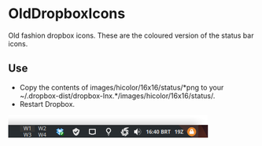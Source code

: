 # OldDropboxIcons

Old fashion dropbox icons. These are the coloured version of the status bar icons.

## Use

* Copy the contents of images/hicolor/16x16/status/\*png to your ~/.dropbox-dist/dropbox-lnx.*/images/hicolor/16x16/status/. 
* Restart Dropbox.

![Old Dropbox Icons](olddropboxicons.png)
